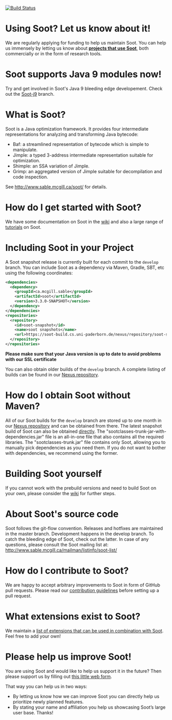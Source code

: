 [![Build Status](http://soot-build.cs.uni-paderborn.de/jenkins/buildStatus/icon?job=soot/soot-develop)](http://soot-build.cs.uni-paderborn.de/jenkins/job/soot/job/soot-develop/)

# Using Soot? Let us know about it!
We are regularly applying for funding to help us maintain Soot. You can help us immensely by letting us know about [**projects that use Soot**](https://github.com/Sable/soot/wiki/Users-of-Soot), both commercially or in the form of research tools.

# Soot supports Java 9 modules now!
Try and get involved in Soot's Java 9 bleeding edge developement. Check out the [Soot-j9](https://github.com/sable/soot/tree/java9) branch.

# What is Soot?

Soot is a Java optimization framework. It provides four intermediate representations for analyzing and transforming Java bytecode:

* Baf: a streamlined representation of bytecode which is simple to manipulate.
* Jimple: a typed 3-address intermediate representation suitable for optimization.
* Shimple: an SSA variation of Jimple.
* Grimp: an aggregated version of Jimple suitable for decompilation and code inspection.

See http://www.sable.mcgill.ca/soot/ for details.

# How do I get started with Soot?

We have some documentation on Soot in the [wiki](https://github.com/Sable/soot/wiki) and also a large range of [tutorials](http://www.sable.mcgill.ca/soot/tutorial/index.html) on Soot.

# Including Soot in your Project

A Soot snapshot release is currently built for each commit to the `develop` branch. You can include Soot as 
a dependency via Maven, Gradle, SBT, etc using the following coordinates:


```.xml
<dependencies>
  <dependency>
    <groupId>ca.mcgill.sable</groupId>
    <artifactId>soot</artifactId>
    <version>3.3.0-SNAPSHOT</version>
  </dependency>
</dependencies>
<repositories>
  <repository>
    <id>soot-snapshot</id>
    <name>soot snapshots</name>
    <url>https://soot-build.cs.uni-paderborn.de/nexus/repository/soot-snapshot/</url>
  </repository>
</repositories>	

```

**Please make sure that your Java version is up to date to avoid problems with our SSL certificate**

You can also obtain older builds of the `develop` branch. A complete listing of builds can be found in our [Nexus repository](https://soot-build.cs.uni-paderborn.de/nexus/#browse/browse/components:soot-snapshot).

# How do I obtain Soot without Maven?

All of our Soot builds for the `develop` branch are stored up to one month in our [Nexus repository](https://soot-build.cs.uni-paderborn.de/nexus/#browse/browse/components:soot-snapshot) and can be obtained from there.
The latest snapshot build of Soot can also be obtained [directly](https://soot-build.cs.uni-paderborn.de/public/origin/develop/soot/soot-develop/build/). The "sootclasses-trunk-jar-with-dependencies.jar" file is an all-in-one file that also contains all the required libraries. The "sootclasses-trunk.jar" file contains only Soot, allowing you to manually pick dependencies as you need them. If you do not want to bother with dependencies, we recommend using the former.

# Building Soot yourself

If you cannot work with the prebuild versions and need to build Soot on your own, please consider the [wiki](https://github.com/Sable/soot/wiki/Building-Soot-from-the-Command-Line-(Recommended)) for further steps.

# About Soot's source code

Soot follows the git-flow convention. Releases and hotfixes are maintained in the master branch.
Development happens in the develop branch. To catch the bleeding edge of Soot, check out the latter.
In case of any questions, please consult the Soot
mailing list at: http://www.sable.mcgill.ca/mailman/listinfo/soot-list/

# How do I contribute to Soot?

We are happy to accept arbitrary improvements to Soot in form of GitHub pull requests. Please read our [contribution guidelines](https://github.com/Sable/soot/wiki/Contributing-to-Soot) before setting up a pull request.

# What extensions exist to Soot?

We maintain a [list of extensions that can be used in combination with Soot](https://github.com/Sable/soot/wiki/Extensions-to-Soot). Feel free to add your own!

# Please help us improve Soot!
You are using Soot and would like to help us support it in the future? Then please support us by filling out [this little web form](https://goo.gl/forms/rk1oSxFIxAH0xaf52).

That way you can help us in two ways:
* By letting us know how we can improve Soot you can directly help us prioritize newly planned features.
* By stating your name and affiliation you help us showcasing Soot’s large user base.
Thanks!
